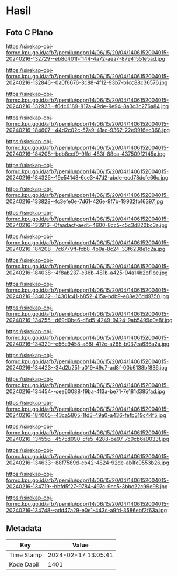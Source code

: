 # Hasil

## Foto C Plano

https://sirekap-obj-formc.kpu.go.id/afb7/pemilu/pdpr/14/06/15/20/04/1406152004015-20240216-132729--eb8d401f-f144-4a72-aea7-87941551e5ad.jpg

https://sirekap-obj-formc.kpu.go.id/afb7/pemilu/pdpr/14/06/15/20/04/1406152004015-20240216-132846--0a0f6676-3c88-4f12-93b7-b1cc88c36576.jpg

https://sirekap-obj-formc.kpu.go.id/afb7/pemilu/pdpr/14/06/15/20/04/1406152004015-20240216-132923--f0dc6189-817a-49de-9e94-8a3c3c276a84.jpg

https://sirekap-obj-formc.kpu.go.id/afb7/pemilu/pdpr/14/06/15/20/04/1406152004015-20240216-184607--44d2c02c-57a9-41ac-9362-22e9916ec368.jpg

https://sirekap-obj-formc.kpu.go.id/afb7/pemilu/pdpr/14/06/15/20/04/1406152004015-20240216-184208--bdb8ccf9-9ffd-483f-88ca-437509f2145a.jpg

https://sirekap-obj-formc.kpu.go.id/afb7/pemilu/pdpr/14/06/15/20/04/1406152004015-20240216-184326--19e54148-6ce3-47d2-abde-ecd78dcfe66c.jpg

https://sirekap-obj-formc.kpu.go.id/afb7/pemilu/pdpr/14/06/15/20/04/1406152004015-20240216-133828--fc3efe0e-7d61-426e-9f7b-19932fb16397.jpg

https://sirekap-obj-formc.kpu.go.id/afb7/pemilu/pdpr/14/06/15/20/04/1406152004015-20240216-133916--0faadacf-aed5-4600-8cc5-c5c3d820bc3a.jpg

https://sirekap-obj-formc.kpu.go.id/afb7/pemilu/pdpr/14/06/15/20/04/1406152004015-20240216-184208--7c6779ff-fcb8-4b9a-8c24-33f6238e1c2a.jpg

https://sirekap-obj-formc.kpu.go.id/afb7/pemilu/pdpr/14/06/15/20/04/1406152004015-20240216-184038--4f8ab237-e36b-481b-a425-04a14b2bf1be.jpg

https://sirekap-obj-formc.kpu.go.id/afb7/pemilu/pdpr/14/06/15/20/04/1406152004015-20240216-134032--14301c41-b852-415a-bdb9-e88e26dd9750.jpg

https://sirekap-obj-formc.kpu.go.id/afb7/pemilu/pdpr/14/06/15/20/04/1406152004015-20240216-134255--d69d0be6-d8d5-4249-9424-9ab5499d0a8f.jpg

https://sirekap-obj-formc.kpu.go.id/afb7/pemilu/pdpr/14/06/15/20/04/1406152004015-20240216-134329--e56e9458-a88f-412c-a285-b037ea636a2a.jpg

https://sirekap-obj-formc.kpu.go.id/afb7/pemilu/pdpr/14/06/15/20/04/1406152004015-20240216-134423--34d2b25f-a019-49c7-ad8f-00b6138bf836.jpg

https://sirekap-obj-formc.kpu.go.id/afb7/pemilu/pdpr/14/06/15/20/04/1406152004015-20240216-134454--cee60088-f9ba-413a-be71-7e181d385fad.jpg

https://sirekap-obj-formc.kpu.go.id/afb7/pemilu/pdpr/14/06/15/20/04/1406152004015-20240216-184005--43ca5805-1fd3-49a0-a436-fefb319c44f5.jpg

https://sirekap-obj-formc.kpu.go.id/afb7/pemilu/pdpr/14/06/15/20/04/1406152004015-20240216-134556--4575d090-5fe5-4288-be97-7c0cb6a0033f.jpg

https://sirekap-obj-formc.kpu.go.id/afb7/pemilu/pdpr/14/06/15/20/04/1406152004015-20240216-134633--88f7589d-cb42-4824-92de-ab1fc9553b26.jpg

https://sirekap-obj-formc.kpu.go.id/afb7/pemilu/pdpr/14/06/15/20/04/1406152004015-20240216-134719--bbfd5f27-9784-497c-9cc5-3bbc22c99e98.jpg

https://sirekap-obj-formc.kpu.go.id/afb7/pemilu/pdpr/14/06/15/20/04/1406152004015-20240216-134748--add47a29-e0e1-443c-a9fd-3586ebf2f63a.jpg


## Metadata

| Key        | Value               |
| ---------- | ------------------- |
| Time Stamp | 2024-02-17 13:05:41 |
| Kode Dapil | 1401                |



